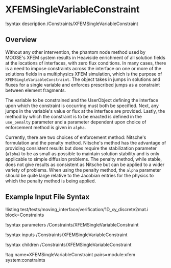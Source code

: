 # XFEMSingleVariableConstraint

!syntax description /Constraints/XFEMSingleVariableConstraint

## Overview

Without any other intervention, the phantom node method used by MOOSE's XFEM system results in
Heaviside enrichment of all solution fields at the locations of interfaces, with zero flux
conditions. In many cases, there is a need to impose constraints across the interface on one or more
of the solutions fields in a multiphysics XFEM simulation, which is the purpose of
`XFEMSingleVariableConstraint`. The object takes in jumps in solutions and fluxes for a single
variable and enforces prescribed jumps as a constraint between element fragments.

The variable to be constrained and the UserObject defining the interface upon which the constraint
is occurring must both be specified. Next, any jumps in the variable's value or flux at the
interface are provided. Lastly, the method by which the constraint is to be enacted is defined in
the `use_penalty` parameter and a parameter dependent upon choice of enforcement method is given in
`alpha`.

Currently, there are two choices of enforcement method: Nitsche's formulation and the penalty
method. Nitsche's method has the advantage of providing consistent results but does require the
stabilization parameter (`alpha`) to be as small as possible to maintain solution stability and is
only applicable to simple diffusion problems. The penalty method, while stable, does not give
results as consistent as Nitsche but can be applied to a wider variety of problems. When using the
penalty method, the `alpha` parameter should be quite large relative to the Jacobian entries for
the physics to which the penalty method is being applied.

## Example Input File Syntax

!listing test/tests/moving_interface/verification/1D_xy_discrete2mat.i block=Constraints

!syntax parameters /Constraints/XFEMSingleVariableConstraint

!syntax inputs /Constraints/XFEMSingleVariableConstraint

!syntax children /Constraints/XFEMSingleVariableConstraint

!tag name=XFEMSingleVariableConstraint pairs=module:xfem system:constraints
